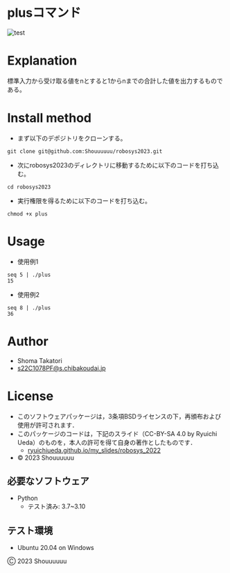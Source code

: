 # plusコマンド
![test](https://github.com/Shouuuuuu/robosys2023/actions/workflows/test.yml/badge.svg)

# Explanation
標準入力から受け取る値をnとすると1からnまでの合計した値を出力するものである。

# Install method
* まず以下のデポジトリをクローンする。
```
git clone git@github.com:Shouuuuuu/robosys2023.git
```
* 次にrobosys2023のディレクトリに移動するために以下のコードを打ち込む。
```
cd robosys2023
```
* 実行権限を得るために以下のコードを打ち込む。
```
chmod +x plus
```

# Usage
* 使用例1
```
seq 5 | ./plus
15
```

* 使用例2
```
seq 8 | ./plus
36
```

# Author
* Shoma Takatori
* s22C1078PF@s.chibakoudai.jp

# License
* このソフトウェアパッケージは，3条項BSDライセンスの下，再頒布および使用が許可されます．
* このパッケージのコードは，下記のスライド（CC-BY-SA 4.0 by Ryuichi Ueda）のものを，本人の許可を得て自身の著作としたものです．
    * [ryuichiueda.github.io/my_slides/robosys_2022](https://github.com/ryuichiueda/my_slides/tree/master/robosys_2022)
* © 2023 Shouuuuuu

## 必要なソフトウェア
* Python
  * テスト済み: 3.7~3.10

## テスト環境
* Ubuntu 20.04 on Windows

Ⓒ 2023 Shouuuuuu
